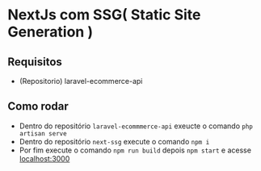 # NextJs com SSG( Static Site Generation )


## Requisitos
- (Repositorio) laravel-ecommerce-api


## Como rodar
- Dentro do repositório `laravel-ecommmerce-api` exeucte o comando `php artisan serve`
- Dentro do repositório `next-ssg` execute o comando `npm i`
- Por fim execute o comando `npm run build` depois `npm start` e acesse [localhost:3000](http://localhost:3000/)